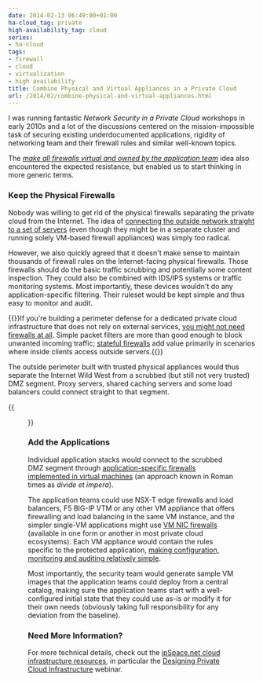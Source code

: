 ```yaml
---
date: 2014-02-13 06:49:00+01:00
ha-cloud_tag: private
high-availability_tag: cloud
series:
- ha-cloud
tags:
- firewall
- cloud
- virtualization
- high availability
title: Combine Physical and Virtual Appliances in a Private Cloud
url: /2014/02/combine-physical-and-virtual-appliances.html
---
```

I was running fantastic *Network Security in a Private Cloud* workshops in early 2010s and a lot of the discussions centered on the mission-impossible task of securing existing underdocumented applications, rigidity of networking team and their firewall rules and similar well-known topics.

The [*make all firewalls virtual and owned by the application team*](https://blog.ipspace.net/2013/11/typical-enterprise-application.html) idea also encountered the expected resistance, but enabled us to start thinking in more generic terms.
<!--more-->
### Keep the Physical Firewalls

Nobody was willing to get rid of the physical firewalls separating the private cloud from the Internet. The idea of [connecting the outside network straight to a set of servers](https://blog.ipspace.net/2013/07/cloud-as-appliance-design.html) (even though they might be in a separate cluster and running solely VM-based firewall appliances) was simply too radical.

However, we also quickly agreed that it doesn't make sense to maintain thousands of firewall rules on the Internet-facing physical firewalls. Those firewalls should do the basic traffic scrubbing and potentially some content inspection. They could also be combined with IDS/IPS systems or traffic monitoring systems. Most importantly, these devices wouldn't do any application-specific filtering. Their ruleset would be kept simple and thus easy to monitor and audit.

{{<note>}}If you're building a perimeter defense for a dedicated private cloud infrastructure that does not rely on external services, [you might not need firewalls at all](https://blog.ipspace.net/2010/08/i-dont-need-no-stinking-firewall-or-do.html). Simple packet filters are more than good enough to block unwanted incoming traffic; [stateful firewalls](http://blog.ipspace.net/2013/03/the-spectrum-of-firewall-statefulness.html) add value primarily in scenarios where inside clients access outside servers.{{</note>}}

The outside perimeter built with trusted physical appliances would thus separate the Internet Wild West from a scrubbed (but still not very trusted) DMZ segment. Proxy servers, shared caching servers and some load balancers could connect straight to that segment.

{{<figure src="/2014/02/s1600-2Level_FW.png" caption="Multi-level firewalling">}}

### Add the Applications

Individual application stacks would connect to the scrubbed DMZ segment through [application-specific firewalls implemented in virtual machines](https://blog.ipspace.net/2013/05/simplify-your-disaster-recovery-with.html) (an approach known in Roman times as *divide* *et impera*).

The application teams could use NSX-T edge firewalls and load balancers, F5 BIG-IP VTM or any other VM appliance that offers firewalling and load balancing in the same VM instance, and the simpler single-VM applications might use [VM NIC firewalls](https://blog.ipspace.net/2012/11/virtual-firewall-taxonomy.html) (available in one form or another in most private cloud ecosystems). Each VM appliance would contain the rules specific to the protected application, [making configuration, monitoring and auditing relatively simple](http://blog.ipspace.net/2013/12/omg-who-will-manage-all-those-virtual.html).

Most importantly, the security team would generate sample VM images that the application teams could deploy from a central catalog, making sure the application teams start with a well-configured initial state that they could use as-is or modify it for their own needs (obviously taking full responsibility for any deviation from the baseline).

### Need More Information?

For more technical details, check out the [ipSpace.net cloud infrastructure resources](http://www.ipspace.net/Cloud), in particular the [Designing Private Cloud Infrastructure](http://www.ipspace.net/BCloud) webinar.
